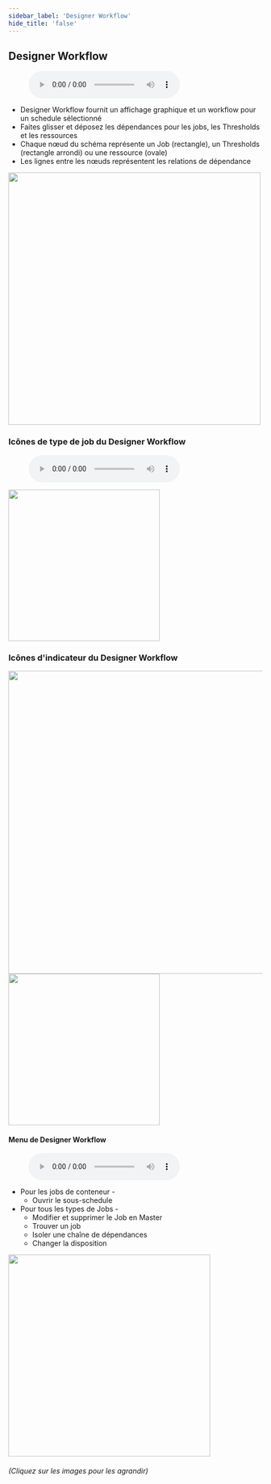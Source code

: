 ```yaml
---
sidebar_label: 'Designer Workflow'
hide_title: 'false'
---
```


## Designer Workflow

<figure>
    <audio
        controls
        src="audiobasic/WorkflowDesigner.mp3">
            Your browser does not support the
            <code>audio</code> element.
    </audio>
</figure>

* Designer Workflow fournit un affichage graphique et un workflow pour un schedule sélectionné
* Faites glisser et déposez les dépendances pour les jobs, les Thresholds et les ressources
* Chaque nœud du schéma représente un Job (rectangle), un Thresholds (rectangle arrondi) ou une ressource (ovale)
* Les lignes entre les nœuds représentent les relations de dépendance

<a href="imgbasic/Picture87.png" target="_blank"><img src="imgbasic/Picture87.png" width="500"></img></a>  

### Icônes de type de job du Designer Workflow 

<figure>
    <audio
        controls
        src="audiobasic/WorkflowDesignerIcons.mp3">
            Your browser does not support the
            <code>audio</code> element.
    </audio>
</figure>

<a href="imgbasic/Picture88.png" target="_blank"><img src="imgbasic/Picture88.png" width="300"></img></a>  

### Icônes d'indicateur du Designer Workflow

<a href="imgbasic/Picture89.png" target="_blank"><img src="imgbasic/Picture89.png" width="600"></img></a>  
<a href="imgbasic/Picture90.png" target="_blank"><img src="imgbasic/Picture90.png" width="300"></img></a>  


#### Menu de Designer Workflow 

<figure>
    <audio
        controls
        src="audiobasic/WorkflowDesignerMenu.mp3">
            Your browser does not support the
            <code>audio</code> element.
    </audio>
</figure>

* Pour les jobs de conteneur -
    * Ouvrir le sous-schedule
* Pour tous les types de Jobs -
    * Modifier et supprimer le Job en Master
    * Trouver un job
    * Isoler une chaîne de dépendances
    * Changer la disposition

<a href="imgbasic/Picture91.png" target="_blank"><img src="imgbasic/Picture91.png" width="400"></img></a> 

###### (Cliquez sur les images pour les agrandir)